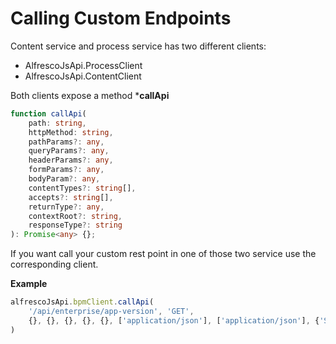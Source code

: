 # Calling Custom Endpoints

Content service and process service has two different clients:

- AlfrescoJsApi.ProcessClient
- AlfrescoJsApi.ContentClient

Both clients expose a method ***callApi**

```typescript
function callApi(
    path: string,
    httpMethod: string,
    pathParams?: any,
    queryParams?: any,
    headerParams?: any,
    formParams?: any,
    bodyParam?: any,
    contentTypes?: string[],
    accepts?: string[],
    returnType?: any,
    contextRoot?: string,
    responseType?: string
): Promise<any> {};
```

If you want call your custom rest point in one of those two service use the corresponding client.

**Example**

```javascript
alfrescoJsApi.bpmClient.callApi(
    '/api/enterprise/app-version', 'GET',
    {}, {}, {}, {}, {}, ['application/json'], ['application/json'], {'String': 'String'}
)
 ```